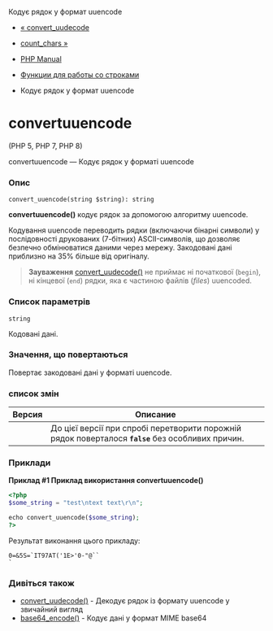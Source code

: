 Кодує рядок у формат uuencode

-   [« convert\_uudecode](function.convert-uudecode.html)
    
-   [count\_chars »](function.count-chars.html)
    
-   [PHP Manual](index.html)
    
-   [Функции для работы со строками](ref.strings.html)
    
-   Кодує рядок у формат uuencode
    

# convertuuencode

(PHP 5, PHP 7, PHP 8)

convertuuencode — Кодує рядок у форматі uuencode

### Опис

```methodsynopsis
convert_uuencode(string $string): string
```

**convertuuencode()** кодує рядок за допомогою алгоритму uuencode.

Кодування uuencode переводить рядки (включаючи бінарні символи) у послідовності друкованих (7-бітних) ASCII-символів, що дозволяє безпечно обмінюватися даними через мережу. Закодовані дані приблизно на 35% більше від оригіналу.

> **Зауваження** [convert\_uudecode()](function.convert-uudecode.html) не приймає ні початкової (`begin`), ні кінцевої (`end`) рядки, яка є частиною файлів (*files*) uuencoded.

### Список параметрів

`string`

Кодовані дані.

### Значення, що повертаються

Повертає закодовані дані у форматі uuencode.

### список змін

| Версия | Описание |
| --- | --- |
|  | До цієї версії при спробі перетворити порожній рядок поверталося **`false`** без особливих причин. |

### Приклади

**Приклад #1 Приклад використання **convertuuencode()****

```php
<?php
$some_string = "test\ntext text\r\n";

echo convert_uuencode($some_string);
?>
```

Результат виконання цього прикладу:

```
0=&5S=`IT97AT('1E>'0-"@``
`
```

### Дивіться також

-   [convert\_uudecode()](function.convert-uudecode.html) - Декодує рядок із формату uuencode у звичайний вигляд
-   [base64\_encode()](function.base64-encode.html) - Кодує дані у формат MIME base64